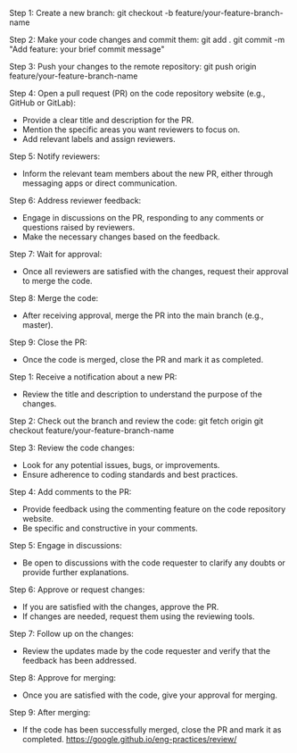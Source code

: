 Step 1: Create a new branch:
git checkout -b feature/your-feature-branch-name

Step 2: Make your code changes and commit them:
git add .
git commit -m "Add feature: your brief commit message"

Step 3: Push your changes to the remote repository:
git push origin feature/your-feature-branch-name

Step 4: Open a pull request (PR) on the code repository website (e.g., GitHub or GitLab):
- Provide a clear title and description for the PR.
- Mention the specific areas you want reviewers to focus on.
- Add relevant labels and assign reviewers.

Step 5: Notify reviewers:
- Inform the relevant team members about the new PR, either through messaging apps or direct communication.

Step 6: Address reviewer feedback:
- Engage in discussions on the PR, responding to any comments or questions raised by reviewers.
- Make the necessary changes based on the feedback.

Step 7: Wait for approval:
- Once all reviewers are satisfied with the changes, request their approval to merge the code.

Step 8: Merge the code:
- After receiving approval, merge the PR into the main branch (e.g., master).

Step 9: Close the PR:
- Once the code is merged, close the PR and mark it as completed.


Step 1: Receive a notification about a new PR:
- Review the title and description to understand the purpose of the changes.

Step 2: Check out the branch and review the code:
git fetch origin
git checkout feature/your-feature-branch-name

Step 3: Review the code changes:
- Look for any potential issues, bugs, or improvements.
- Ensure adherence to coding standards and best practices.

Step 4: Add comments to the PR:
- Provide feedback using the commenting feature on the code repository website.
- Be specific and constructive in your comments.

Step 5: Engage in discussions:
- Be open to discussions with the code requester to clarify any doubts or provide further explanations.

Step 6: Approve or request changes:
- If you are satisfied with the changes, approve the PR.
- If changes are needed, request them using the reviewing tools.

Step 7: Follow up on the changes:
- Review the updates made by the code requester and verify that the feedback has been addressed.

Step 8: Approve for merging:
- Once you are satisfied with the code, give your approval for merging.

Step 9: After merging:
- If the code has been successfully merged, close the PR and mark it as completed.
https://google.github.io/eng-practices/review/
